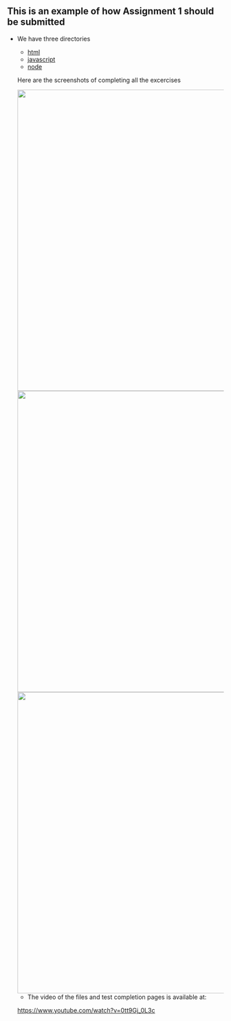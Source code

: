 ## This is an example of how Assignment 1 should be submitted
* We have three directories
  * [html](html)
  * [javascript](javascript)
  * [node](node)
  
  Here are the screenshots of completing all the excercises
  
  <img src="html/learnhtml9-10-24.png" width="700">
  
  <img src="javascript/javascripting2024-09-11 19-49-43.png" width="700">
  
  <img src="learnyounode 2024-09-12 17-58-23.png" width="700">
  
  * The video of the files and test completion pages is available at:
  
  https://www.youtube.com/watch?v=0tt9Gj_0L3c
  
